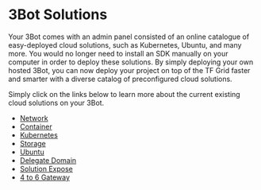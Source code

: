 
# 3Bot Solutions

Your 3Bot comes with an admin panel consisted of an online catalogue of easy-deployed cloud solutions, such as Kubernetes, Ubuntu, and many more. You would no longer need to install an SDK manually on your computer in order to deploy these solutions. By simply deploying your own hosted 3Bot, you can now deploy your project on top of the TF Grid faster and smarter with a diverse catalog of preconfigured cloud solutions.

Simply click on the links below to learn more about the current existing cloud solutions on your 3Bot.

- [Network](solution_network.md)
- [Container](solution_container.md)
- [Kubernetes](solution_kubernetes.md)
- [Storage](solution_storage.md)
- [Ubuntu](solution_ubuntu.md)
- [Delegate Domain](delegate_domain.md)
- [Solution Expose](exposed.md)
- [4 to 6 Gateway](four_to_six_gateway.md)
